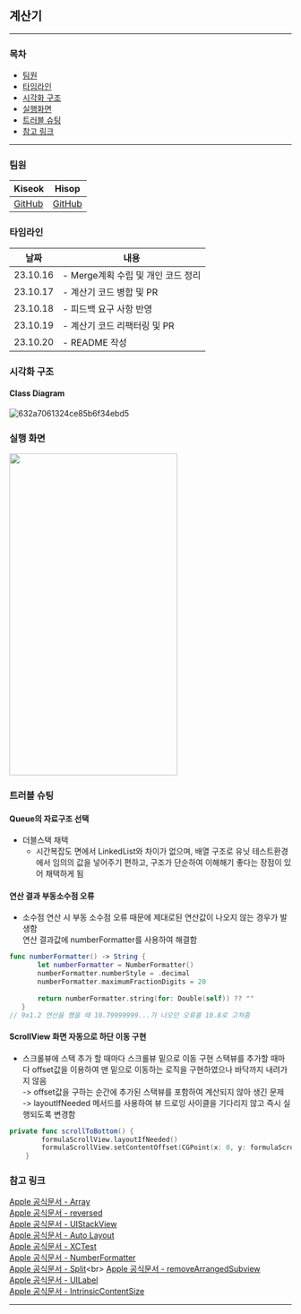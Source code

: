 ##  계산기

---
### 목차
- [팀원](#팀원)
- [타임라인](#타임라인)
- [시각화 구조](#시각화-구조)
- [실행화면](#실행-화면)
- [트러블 슈팅](#트러블-슈팅)
- [참고 링크](#참고-링크)

---
### 팀원
|Kiseok|Hisop|
|---|---|
|[GitHub](https://github.com/carti1108)|[GitHub](https://github.com/Hi-sop/ios-calculator-app)

### 타임라인
|날짜|내용|
|------|---|
|23.10.16| - Merge계획 수립 및 개인 코드 정리 |
|23.10.17|- 계산기 코드 병합 및 PR |
|23.10.18|- 피드백 요구 사항 반영 |
|23.10.19|- 계산기 코드 리팩터링 및 PR |
|23.10.20|- README 작성|


### 시각화 구조
#### Class Diagram
![632a7061324ce85b6f34ebd5](https://github.com/yagom-academy/ios-calculator-app/assets/69287436/7e1e43dd-2ff8-4517-b48e-c6cdc1886ad2) 


### 실행 화면  

<img src="https://github.com/yagom-academy/ios-calculator-app/assets/69287436/7dcecd35-8403-4882-a6fd-233f676ae537" width="300" height="575"/>


### 트러블 슈팅

#### Queue의 자료구조 선택

- 더블스택 채택
    - 시간복잡도 면에서 LinkedList와 차이가 없으며, 배열 구조로 유닛 테스트환경에서 임의의 값을 넣어주기 편하고, 구조가 단순하여 이해해기 좋다는 장점이 있어 채택하게 됨

#### 연산 결과 부동소수점 오류 

- 소수점 연산 시 부동 소수점 오류 때문에 제대로된 연산값이 나오지 않는 경우가 발생함<br>
 연산 결과값에 numberFormatter를 사용하여 해결함
 ```swift
func numberFormatter() -> String {
        let numberFormatter = NumberFormatter()
        numberFormatter.numberStyle = .decimal
        numberFormatter.maximumFractionDigits = 20
        
        return numberFormatter.string(for: Double(self)) ?? ""
    }
// 9x1.2 연산을 했을 때 10.79999999...가 나오던 오류를 10.8로 고쳐줌
```

#### ScrollView 화면 자동으로 하단 이동 구현
- 스크롤뷰에 스택 추가 할 때마다 스크롤뷰 밑으로 이동 구현
스택뷰를 추가할 때마다 offset값을 이용하여 맨 밑으로 이동하는 로직을 구현하였으나 바닥까지 내려가지 않음<br>
-> offset값을 구하는 순간에 추가된 스택뷰를 포함하여 계산되지 않아 생긴 문제<br>
-> layoutIfNeeded 메서드를 사용하여 뷰 드로잉 사이클을 기다리지 않고 즉시 실행되도록 변경함
```swift
private func scrollToBottom() {
        formulaScrollView.layoutIfNeeded()
        formulaScrollView.setContentOffset(CGPoint(x: 0, y: formulaScrollView.contentSize.height - formulaScrollView.bounds.height), animated: false)
    }
```


### 참고 링크
[Apple 공식문서 - Array](https://developer.apple.com/documentation/swift/array)<br>
[Apple 공식문서 - reversed](https://developer.apple.com/documentation/swift/array/reversed())<br>
[Apple 공식문서 - UIStackView](https://developer.apple.com/documentation/uikit/uistackview)<br>
[Apple 공식문서 - Auto Layout](https://developer.apple.com/library/archive/documentation/UserExperience/Conceptual/AutolayoutPG/index.html)<br>
[Apple 공식문서 - XCTest](https://developer.apple.com/documentation/xctest)<br>
[Apple 공식문서 - NumberFormatter](https://developer.apple.com/documentation/foundation/numberformatter)<br>
[Apple 공식문서 - Split](https://developer.apple.com/documentation/swift/string/split(separator:maxsplits:omittingemptysubsequences:))<br>
[Apple 공식문서 - removeArrangedSubview](https://developer.apple.com/documentation/uikit/uistackview/1616235-removearrangedsubview)<br>
[Apple 공식문서 - UILabel](https://developer.apple.com/documentation/uikit/uilabel)<br>
[Apple 공식문서 - IntrinsicContentSize](https://developer.apple.com/documentation/uikit/uiview/1622600-intrinsiccontentsize)

---
